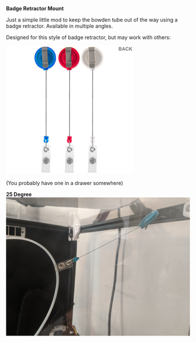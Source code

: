 <B>Badge Retractor Mount</B>

Just a simple little mod to keep the bowden tube out of the way using a badge retractor. Available in multiple angles.

Designed for this style of badge retractor, but may work with others:

![Example](Images/Example.jpg)

(You probably have one in a drawer somewhere)

<B>25 Degree</B>
![25 Degree](Images/Image.jpg)
